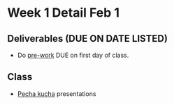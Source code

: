 # Week 1 Detail Feb 1

## Deliverables \(DUE ON DATE LISTED\)

* Do [pre-work](../pre-work/) DUE on first day of class.

## Class

* [Pecha kucha](../pre-work/pecha_kucha.md) presentations

